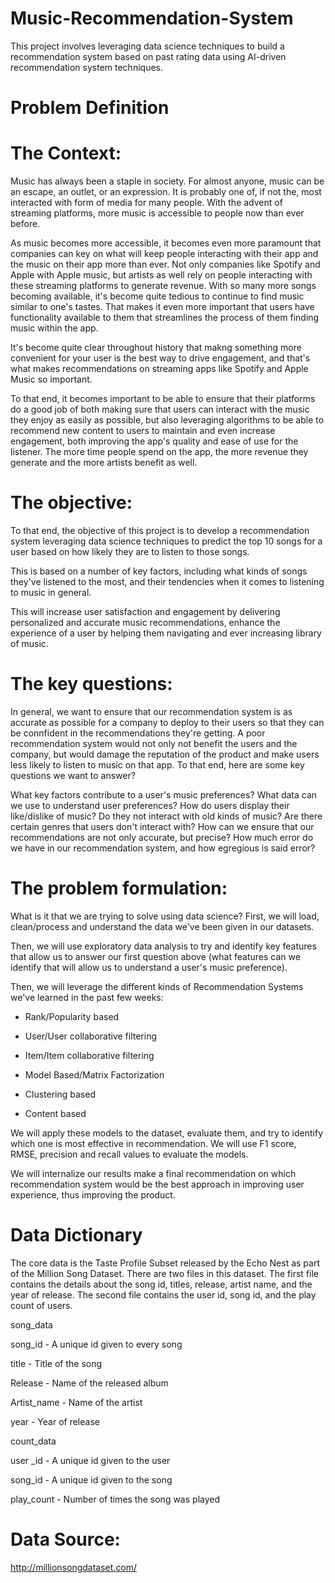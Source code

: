 # Music-Recommendation-System
This project involves leveraging data science techniques to build a recommendation system based on past rating data using AI-driven recommendation system techniques.

# Problem Definition
# The Context:
Music has always been a staple in society. For almost anyone, music can be an escape, an outlet, or an expression. It is probably one of, if not the, most interacted with form of media for many people. With the advent of streaming platforms, more music is accessible to people now than ever before.

As music becomes more accessible, it becomes even more paramount that companies can key on what will keep people interacting with their app and the music on their app more than ever. Not only companies like Spotify and Apple with Apple music, but artists as well rely on people interacting with these streaming platforms to generate revenue. With so many more songs becoming available, it's become quite tedious to continue to find music similar to one's tastes. That makes it even more important that users have functionality available to them that streamlines the process of them finding music within the app.

It's become quite clear throughout history that makng something more convenient for your user is the best way to drive engagement, and that's what makes recommendations on streaming apps like Spotify and Apple Music so important.

To that end, it becomes important to be able to ensure that their platforms do a good job of both making sure that users can interact with the music they enjoy as easily as possible, but also leveraging algorithms to be able to recommend new content to users to maintain and even increase engagement, both improving the app's quality and ease of use for the listener. The more time people spend on the app, the more revenue they generate and the more artists benefit as well.

# The objective:
To that end, the objective of this project is to develop a recommendation system leveraging data science techniques to predict the top 10 songs for a user based on how likely they are to listen to those songs.

This is based on a number of key factors, including what kinds of songs they've listened to the most, and their tendencies when it comes to listening to music in general.

This will increase user satisfaction and engagement by delivering personalized and accurate music recommendations, enhance the experience of a user by helping them navigating and ever increasing library of music.

# The key questions:
In general, we want to ensure that our recommendation system is as accurate as possible for a company to deploy to their users so that they can be connfident in the recommendations they're getting. A poor recommendation system would not only not benefit the users and the company, but would damage the reputation of the product and make users less likely to listen to music on that app. To that end, here are some key questions we want to answer?

What key factors contribute to a user's music preferences?
What data can we use to understand user preferences?
How do users display their like/dislike of music?
Do they not interact with old kinds of music?
Are there certain genres that users don't interact with?
How can we ensure that our recommendations are not only accurate, but precise?
How much error do we have in our recommendation system, and how egregious is said error?

# The problem formulation:
What is it that we are trying to solve using data science?
First, we will load, clean/process and understand the data we've been given in our datasets.

Then, we will use exploratory data analysis to try and identify key features that allow us to answer our first question above (what features can we identify that will allow us to understand a user's music preference).

Then, we will leverage the different kinds of Recommendation Systems we've learned in the past few weeks:

- Rank/Popularity based

- User/User collaborative filtering

- Item/Item collaborative filtering

- Model Based/Matrix Factorization

- Clustering based

- Content based

We will apply these models to the dataset, evaluate them, and try to identify which one is most effective in recommendation. We will use F1 score, RMSE, precision and recall values to evaluate the models.

We will internalize our results make a final recommendation on which recommendation system would be the best approach in improving user experience, thus improving the product.

# Data Dictionary

The core data is the Taste Profile Subset released by the Echo Nest as part of the Million Song Dataset. There are two files in this dataset. The first file contains the details about the song id, titles, release, artist name, and the year of release. The second file contains the user id, song id, and the play count of users.

song_data

song_id - A unique id given to every song

title - Title of the song

Release - Name of the released album

Artist_name - Name of the artist

year - Year of release

count_data

user _id - A unique id given to the user

song_id - A unique id given to the song

play_count - Number of times the song was played

# Data Source:
http://millionsongdataset.com/


